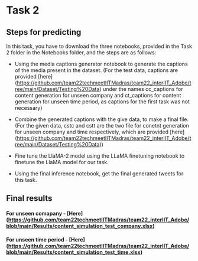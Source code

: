 # Task 2

## Steps for predicting

In this task, you have to download the three notebooks, provided in the Task 2 folder in the Notebooks folder, and the steps are as follows:

- Using the media captions generator notebook to generate the captions of the media present in the dataset. (For the test data, captions are provided [here] (https://github.com/team22techmeetIITMadras/team22_interIIT_Adobe/tree/main/Dataset/Testing%20Data) under the names cc_captions for content generation for unseen company and ct_captions for content generation for unseen time period, as captions for the first task was not necessary)

- Combine the generated captions with the give data, to make a final file. (For the given data, cstc and cstt are the two file for conetnt generation for unseen company and time respectively, which are provided [here] (https://github.com/team22techmeetIITMadras/team22_interIIT_Adobe/tree/main/Dataset/Testing%20Data))

- Fine tune the LlaMA-2 model using the LLaMA finetuning notebook to finetune the LlaMA model for our task.

- Using the final inference notebook, get the final generated tweets for this task.

## Final results

#### For unseen comapany - [Here] (https://github.com/team22techmeetIITMadras/team22_interIIT_Adobe/blob/main/Results/content_simulation_test_company.xlsx)

#### For unseen time period - [Here] (https://github.com/team22techmeetIITMadras/team22_interIIT_Adobe/blob/main/Results/content_simulation_test_time.xlsx)
